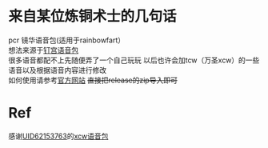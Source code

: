 # 来自某位炼铜术士的几句话
pcr 镜华语音包(适用于rainbowfart）
<br>想法来源于<a href="https://github.com/zthxxx/kugimiya-rainbow-fart">钉宫语音包</a>
<br>很多语音都配不上先随便弄了一个自己玩玩 以后也许会加tcw（万圣xcw）的一些语音以及根据语音内容进行修改
<br> 如何使用请参考<a href="https://saekiraku.github.io/vscode-rainbow-fart/#/zh/">官方网站</a>
<s>直接把release的zip导入即可</s>
# Ref
感谢<a href="https://ngabbs.com/nuke.php?func=ucp&uid=62153763">UID62153763</a>的<a href="https://ngabbs.com/read.php?tid=22209857&rand=781">xcw语音包</a>
